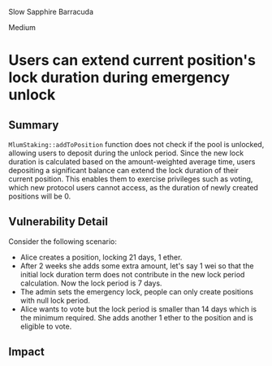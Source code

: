 Slow Sapphire Barracuda

Medium

# Users can extend current position's lock duration during emergency unlock

## Summary
`MlumStaking::addToPosition`  function does not check if the pool is unlocked, allowing users to deposit during the unlock period. Since the new lock duration is calculated based on the amount-weighted average time, users depositing a significant balance can extend the lock duration of their current position. This enables them to exercise privileges such as voting, which new protocol users cannot access, as the duration of newly created positions will be 0.
## Vulnerability Detail
Consider the following scenario:
- Alice creates a position, locking 21 days, 1 ether.
- After 2 weeks she adds some extra amount, let's say 1 wei so that the initial lock duration term does not contribute in the new lock period calculation. Now the lock period is 7 days.
- The admin sets the emergency lock, people can only create positions with null lock period.
- Alice wants to vote but the lock period is smaller than 14 days which is the minimum required. She adds another 1 ether to the position and is eligible to vote.
## Impact
See example in PoC:

<details>

<summary>See PoC </summary>
Place in `MlumStaking.t.sol`.

```javascript
    function testExtendLockDuringUnlock() public {
        _stakingToken.mint(ALICE, 3 ether);

        // Initial lock
        vm.startPrank(ALICE);
        _stakingToken.approve(address(_pool), 3 ether + 1 wei);
        _pool.createPosition(1 ether, 21 days);
        vm.stopPrank();
        MlumStaking.StakingPosition memory position = _pool.getStakingPosition(
            1
        );
        assertEq(position.lockDuration, 21 days);
        // Adds some tokens, consequently lock duration is updated
        skip(14 days);
        vm.prank(ALICE);
        _pool.addToPosition(1, 1 wei);
        position = _pool.getStakingPosition(1);
        assertEq(position.lockDuration, 7 days);
        // Emergency lock
        vm.prank(DEV);
        _pool.setEmergencyUnlock(true);
        // Adds again some tokens even during the unlock to set the lock duration again to the minimum threshold required to vote
        vm.startPrank(ALICE);
        _pool.addToPosition(1, 1 ether + 1 wei);
        position = _pool.getStakingPosition(1);
        assertEq(position.lockDuration, 14 days);
    }
```
</details>

## Code Snippet
https://github.com/sherlock-audit/2024-06-magicsea/blob/main/magicsea-staking/src/MlumStaking.sol#L397-L428
## Tool used

Manual Review

## Recommendation
Implement check for emergency unlock, in which case only users with a null initial lock duration should be able to add tokens to their positions:

```javascript
if (isUnlocked() && position.initialLockDuration != 0)
            revert("Pool Unlocked");
```